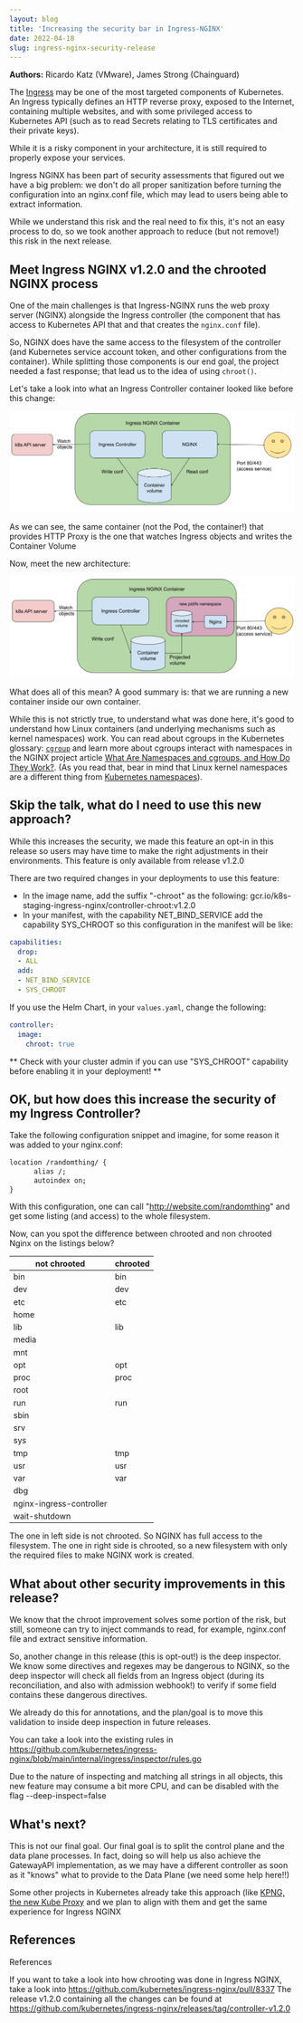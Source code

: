 ```yaml
---
layout: blog
title: 'Increasing the security bar in Ingress-NGINX'
date: 2022-04-18
slug: ingress-nginx-security-release
---
```


**Authors:** Ricardo Katz (VMware), James Strong (Chainguard)

The [Ingress](/docs/concepts/services-networking/ingress/) may be one of the most targeted components
of Kubernetes. An Ingress typically defines an HTTP reverse proxy, exposed to the Internet, containing
multiple websites, and with some privileged access to Kubernetes API (such as to read Secrets relating to
TLS certificates and their private keys).

While it is a risky component in your architecture, it is still required to properly expose your services.

Ingress NGINX has been part of security assessments that figured out we have a big problem: we don't do all proper sanitization before turning the configuration into an nginx.conf file, which may lead to users being able to extract information.

While we understand this risk and the real need to fix this, it's not an easy process to do, so we took another approach to reduce (but not remove!) this risk in the next release.

## Meet Ingress NGINX v1.2.0 and the chrooted NGINX process

One of the main challenges is that Ingress-NGINX runs the web proxy server (NGINX) alongside the Ingress
controller (the component that has access to Kubernetes API that and that creates the `nginx.conf` file).

So, NGINX does have the same access to the filesystem of the controller (and Kubernetes service account token, and other configurations from the container). While splitting those components is our end goal, the project needed a fast response; that lead us to the idea of using `chroot()`.

Let's take a look into what an Ingress Controller container looked like before this change:

![Ingress NGINX pre chroot](ingress-pre-chroot.png)

As we can see, the same container (not the Pod, the container!) that provides HTTP Proxy is the one that watches Ingress objects and writes the Container Volume

Now, meet the new architecture:

![Ingress NGINX post chroot](ingress-post-chroot.png)

What does all of this mean? A good summary is: that we are running a new container inside our own container.

While this is not strictly true, to understand what was done here, it's good to understand how
Linux containers (and underlying mechanisms such as kernel namespaces) work.
You can read about cgroups in the Kubernetes glossary: [`cgroup`](https://kubernetes.io/docs/reference/glossary/?fundamental=true#term-cgroup) and learn more about cgroups interact with namespaces in the NGINX project article
[What Are Namespaces and cgroups, and How Do They Work?](https://www.nginx.com/blog/what-are-namespaces-cgroups-how-do-they-work/).
(As you read that, bear in mind that Linux kernel namespaces are a different thing from
[Kubernetes namespaces](h/docs/concepts/overview/working-with-objects/namespaces/)).

## Skip the talk, what do I need to use this new approach?

While this increases the security, we made this feature an opt-in in this release so users may have time to make the right adjustments in their environments. This feature is only available from release v1.2.0

There are two required changes in your deployments to use this feature:
* In the image name, add the suffix "-chroot" as the following: gcr.io/k8s-staging-ingress-nginx/controller-chroot:v1.2.0
* In your manifest, with the capability NET_BIND_SERVICE add the capability SYS_CHROOT so this configuration in the manifest will be like:

```yaml
capabilities:
  drop:
  - ALL
  add:
  - NET_BIND_SERVICE
  - SYS_CHROOT
```

If you use the Helm Chart, in your `values.yaml`, change the following:

```yaml
controller:
  image:
    chroot: true
```

** Check with your cluster admin if you can use "SYS_CHROOT" capability before enabling it in your deployment! **

## OK, but how does this increase the security of my Ingress Controller?

Take the following configuration snippet and imagine, for some reason it was added to your nginx.conf:
```
location /randomthing/ {
      alias /;
      autoindex on;
}
```

With this configuration, one can call "http://website.com/randomthing" and get some listing (and access) to the whole filesystem.

Now, can you spot the difference between chrooted and non chrooted Nginx on the listings below?

| not chrooted             | chrooted |
|--------------------------|------|
| bin                      | bin  |
| dev                      | dev  |
| etc                      | etc  |
| home                     |      |
| lib                      | lib  |
| media                    |      |
| mnt                      |      |
| opt                      | opt  |
| proc                     | proc |
| root                     |      |
| run                      | run  |
| sbin                     |      |
| srv                      |      |
| sys                      |      |
| tmp                      | tmp  |
| usr                      | usr  |
| var                      | var  |
| dbg                      |      |
| nginx-ingress-controller |      |
| wait-shutdown            |      |

The one in left side is not chrooted. So NGINX has full access to the filesystem. The one in right side is chrooted, so a new filesystem with only the required files to make NGINX work is created.

## What about other security improvements in this release?

We know that the chroot improvement solves some portion of the risk, but still, someone can try to inject commands to read, for example, nginx.conf file and extract sensitive information.

So, another change in this release (this is opt-out!) is the deep inspector. We know some directives and regexes may be dangerous to NGINX, so the deep inspector will check all fields from an Ingress object (during its reconciliation, and also with admission webhook!) to verify if some field contains these dangerous directives.

We already do this for annotations, and the plan/goal is to move this validation to inside deep inspection in future releases.

You can take a look into the existing rules in <https://github.com/kubernetes/ingress-nginx/blob/main/internal/ingress/inspector/rules.go>

Due to the nature of inspecting and matching all strings in all objects, this new feature may consume a bit more CPU, and can be disabled with the flag --deep-inspect=false

## What's next?

This is not our final goal. Our final goal is to split the control plane and the data plane processes. In fact, doing so will help us also achieve the GatewayAPI implementation, as we may have a different controller as soon as it "knows" what to provide to the Data Plane (we need some help here!!)

Some other projects in Kubernetes already take this approach (like [KPNG, the new Kube Proxy](​​https://github.com/kubernetes-sigs/kpng) and we plan to align with them and get the same experience for Ingress NGINX

## References

References

If you want to take a look into how chrooting was done in Ingress NGINX, take a look into <https://github.com/kubernetes/ingress-nginx/pull/8337>
The release v1.2.0 containing all the changes can be found at <https://github.com/kubernetes/ingress-nginx/releases/tag/controller-v1.2.0>
